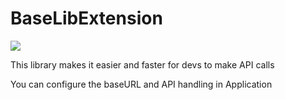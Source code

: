 # BaseLibExtension

[![](https://jitpack.io/v/giaanqn95/BaseLibExtension.svg)](https://jitpack.io/#giaanqn95/BaseLibExtension)

This library makes it easier and faster for devs to make API calls

You can configure the baseURL and API handling in Application
